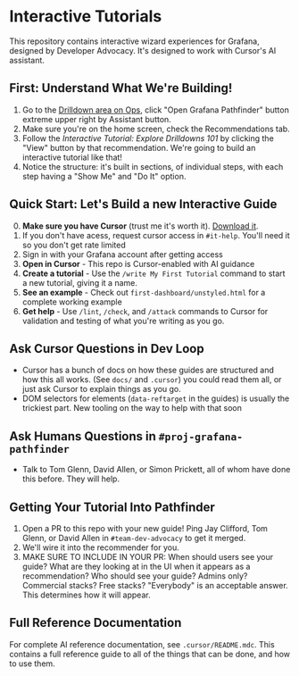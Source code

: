 # Interactive Tutorials

This repository contains interactive wizard experiences for Grafana, designed by
Developer Advocacy. It's designed to work with Cursor's AI assistant.

## First: Understand What We're Building!

1. Go to the [Drilldown area on Ops](https://ops.grafana-ops.net/drilldown), click "Open Grafana Pathfinder" button extreme upper right by Assistant button.
2. Make sure you're on the home screen, check the Recommendations tab.
3. Follow the _Interactive Tutorial: Explore Drilldowns 101_ by clicking the "View" button by that recommendation. We're going to build
an interactive tutorial like that!
4. Notice the structure: it's built in sections, of individual steps, with each step having a "Show Me" and "Do It" option.

## Quick Start: Let's Build a new Interactive Guide

0. **Make sure you have Cursor** (trust me it's worth it). [Download it](https://cursor.com/downloads).
1. If you don't have acess, request cursor access in `#it-help`. You'll need it so you
don't get rate limited
2. Sign in with your Grafana account after getting access
3. **Open in Cursor** - This repo is Cursor-enabled with AI guidance
4. **Create a tutorial** - Use the `/write My First Tutorial` command to start a new tutorial, giving it a name.
5. **See an example** - Check out `first-dashboard/unstyled.html` for a complete working example
6. **Get help** - Use `/lint`, `/check`, and `/attack` commands to Cursor for validation and testing of what you're writing as you go.

## Ask Cursor Questions in Dev Loop

* Cursor has a bunch of docs on how these guides are structured and how this all works. (See `docs/` and `.cursor`)
you could read them all, or just ask Cursor to explain things as you go.
* DOM selectors for elements (`data-reftarget` in the guides) is usually the trickiest part. New tooling on the way
to help with that soon

## Ask Humans Questions in `#proj-grafana-pathfinder`

* Talk to Tom Glenn, David Allen, or Simon Prickett, all of whom have done this before. They will help.

## Getting Your Tutorial Into Pathfinder

1. Open a PR to this repo with your new guide! Ping Jay Clifford, Tom Glenn, or
David Allen in `#team-dev-advocacy` to get it merged.
2. We'll wire it into the recommender for you.
3. MAKE SURE TO INCLUDE IN YOUR PR:  When should users see your guide? What are they looking at in the UI when it appears as a recommendation? Who should see your guide? Admins only?  Commercial stacks?  Free stacks? "Everybody" is an acceptable answer.  This determines how it will appear.

## Full Reference Documentation

For complete AI reference documentation, see `.cursor/README.mdc`.  This contains
a full reference guide to all of the things that can be done, and how to use them.

